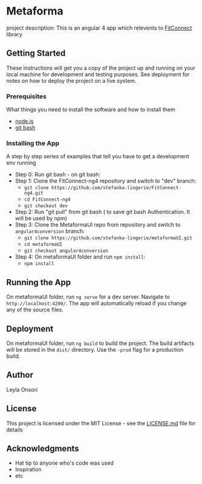 # Metaforma

project description:
This is an angular 4 app which relevents to [FitConnect](https://github.com/stefanka-lingerie/FitConnect-ng4) library

## Getting Started

These instructions will get you a copy of the project up and running on your local machine for development and testing purposes. See deployment for notes on how to deploy the project on a live system.

### Prerequisites

What things you need to install the software and how to install them

* [node.js](https://nodejs.org/en/)
* [git bash](https://git-scm.com/downloads)

### Installing the App

A step by step series of examples that tell you have to get a development env running
* Step 0: Run git bash - on git bash:
* Step 1: Clone the FitConnect-ng4 repository and switch to "dev" branch:
  * `git clone https://github.com/stefanka-lingerie/FitConnect-ng4.git`
  * `cd FitConnect-ng4`
  * `git checkout dev`
* Step 2: Run "git pull" from git bash ( to save git bash Authentication. It will be used by npm)
* Step 3: Clone the MetaformaUI repo from repository and switch to `angular4conversion` branch:
  * `git clone https://github.com/stefanka-lingerie/metaformaUI.git`
  * `cd metaformaUI`
  * `git checkout angular4conversion`  
* Step 4: On metaformaUI folder and run `npm install`:
  * `npm install`



## Running the App

On metaformaUI folder, run `ng serve` for a dev server. Navigate to `http://localhost:4200/`. The app will automatically reload if you change any of the source files.

## Deployment

On metaformaUI folder, run `ng build` to build the project. The build artifacts will be stored in the `dist/` directory. Use the `-prod` flag for a production build.

## Author
Leyla Onsori


## License

This project is licensed under the MIT License - see the [LICENSE.md](LICENSE.md) file for details

## Acknowledgments

* Hat tip to anyone who's code was used
* Inspiration
* etc
